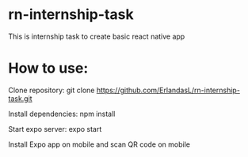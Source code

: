 # rn-internship-task
This is internship task to create basic react native app

# How to use:
Clone repository: git clone https://github.com/ErlandasL/rn-internship-task.git

Install dependencies: npm install

Start expo server: expo start

Install Expo app on mobile and scan QR code on mobile


